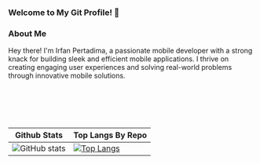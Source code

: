 ### Welcome to My Git Profile! 👋



### About Me
Hey there! I'm Irfan Pertadima, a passionate mobile developer with a strong knack for building sleek and efficient mobile applications. I thrive on creating engaging user experiences and solving real-world problems through innovative mobile solutions.
 
<br><br><br><br>

| Github Stats  | Top Langs By Repo  | 
|---|---|
| ![GitHub stats](https://github-readme-stats.vercel.app/api?username=pertadima&show=reviews,discussions_started,discussions_answered,prs_merged,prs_merged_percentage&theme=dark&hide_border=true)  |  [![Top Langs](https://github-readme-stats.vercel.app/api/top-langs/?username=pertadima&layout=donut-vertical&theme=dark&hide_border=true)](https://github.com/anuraghazra/github-readme-stats) |  


<!--
**pertadima/pertadima** is a ✨ _special_ ✨ repository because its `README.md` (this file) appears on your GitHub profile.

Here are some ideas to get you started:

- 🔭 I’m currently working on ...
- 🌱 I’m currently learning ...
- 👯 I’m looking to collaborate on ...
- 🤔 I’m looking for help with ...
- 💬 Ask me about ...
- 📫 How to reach me: ...
- 😄 Pronouns: ...
- ⚡ Fun fact: ...
-->
